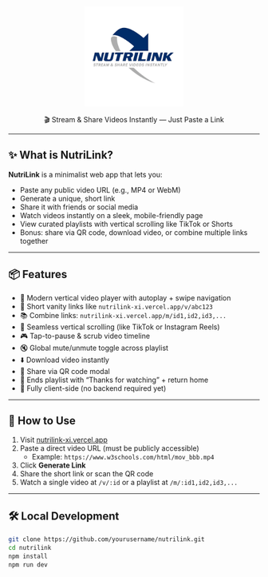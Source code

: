 <p align="center">
  <img src="public/nutrilink-logo.png" alt="NutriLink Logo" width="200" />
</p>

<p align="center">🎬 Stream & Share Videos Instantly — Just Paste a Link</p>

---

## ✨ What is NutriLink?

**NutriLink** is a minimalist web app that lets you:

- Paste any public video URL (e.g., MP4 or WebM)
- Generate a unique, short link
- Share it with friends or social media
- Watch videos instantly on a sleek, mobile-friendly page
- View curated playlists with vertical scrolling like TikTok or Shorts
- Bonus: share via QR code, download video, or combine multiple links together

---

## 📦 Features

- 📼 Modern vertical video player with autoplay + swipe navigation
- 🔗 Short vanity links like `nutrilink-xi.vercel.app/v/abc123`
- 📚 Combine links: `nutrilink-xi.vercel.app/m/id1,id2,id3,...`
- 🧭 Seamless vertical scrolling (like TikTok or Instagram Reels)
- 🎮 Tap-to-pause & scrub video timeline
- 🔇 Global mute/unmute toggle across playlist
- ⬇️ Download video instantly
- 📱 Share via QR code modal
- 🏁 Ends playlist with “Thanks for watching” + return home
- 💾 Fully client-side (no backend required yet)

---

## 🚀 How to Use

1. Visit [nutrilink-xi.vercel.app](https://nutrilink-xi.vercel.app)
2. Paste a direct video URL (must be publicly accessible)
   - Example: `https://www.w3schools.com/html/mov_bbb.mp4`
3. Click **Generate Link**
4. Share the short link or scan the QR code
5. Watch a single video at `/v/:id` or a playlist at `/m/:id1,id2,id3,...`

---

## 🛠 Local Development

```bash
git clone https://github.com/yourusername/nutrilink.git
cd nutrilink
npm install
npm run dev
